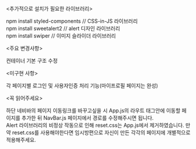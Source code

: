 <추가적으로 설치가 필요한 라이브러리> 

npm install styled-components     // CSS-in-JS 라이브러리 <br>
npm install sweetalert2    // alert 디자인 라이브러리 <br>
npm install swiper  // 이미지 슬라이더 라이브러리 <br>

<주요 변경사항>

컨테이너 기본 구조 수정 <br>

<미구현 사항>

각 페이지별 로그인 및 사용자인증 처리 기능(마이프로필 페이지는 완성)  <br> 

<꼭 읽어주세요>

하단 네비바의 페이지 이동링크를 바꾸고싶을 시 App.js의 라우트 태그안에 이동할 페이지를 추가한 뒤 NavBar.js 페이지에서 경로를 수정해주시면 됩니다. <br>
Alert 라이브러리의 비정상 작동으로 인해 reset.css는 App.js에서 제거하였습니다. 만약 reset.css를 사용해야한다면 임시방편으로 자신이 만든 각각의 페이지에 개별적으로 적용해주세요.

